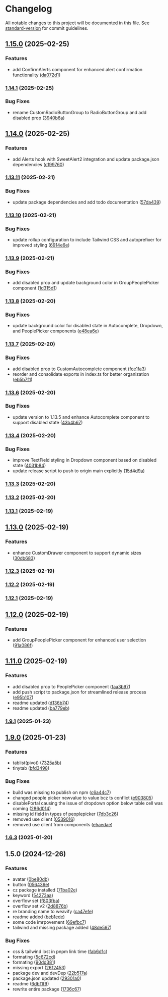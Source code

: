 # Changelog

All notable changes to this project will be documented in this file. See [standard-version](https://github.com/conventional-changelog/standard-version) for commit guidelines.

## [1.15.0](https://github.com/anishkumar127/anish-mui-custom-ui-components/compare/v1.14.1...v1.15.0) (2025-02-25)


### Features

* add ConfirmAlerts component for enhanced alert confirmation functionality ([da072d1](https://github.com/anishkumar127/anish-mui-custom-ui-components/commit/da072d1cda47057bd96930ea8db651d47cb590ba))

### [1.14.1](https://github.com/anishkumar127/anish-mui-custom-ui-components/compare/v1.14.0...v1.14.1) (2025-02-25)


### Bug Fixes

* rename CustomRadioButtonGroup to RadioButtonGroup and add disabled prop ([3940b6a](https://github.com/anishkumar127/anish-mui-custom-ui-components/commit/3940b6a1fe89223c0618ec36877c7cb8675aa884))

## [1.14.0](https://github.com/anishkumar127/anish-mui-custom-ui-components/compare/v1.13.11...v1.14.0) (2025-02-25)


### Features

* add Alerts hook with SweetAlert2 integration and update package.json dependencies ([c199760](https://github.com/anishkumar127/anish-mui-custom-ui-components/commit/c199760ac912d6bcdb6a074d758573e7288be209))

### [1.13.11](https://github.com/anishkumar127/anish-mui-custom-ui-components/compare/v1.13.10...v1.13.11) (2025-02-21)


### Bug Fixes

* update package dependencies and add todo documentation ([57da439](https://github.com/anishkumar127/anish-mui-custom-ui-components/commit/57da4392ad9a37e3b31b6c9fb88c189d61b2a9e2))

### [1.13.10](https://github.com/anishkumar127/anish-mui-custom-ui-components/compare/v1.13.9...v1.13.10) (2025-02-21)


### Bug Fixes

* update rollup configuration to include Tailwind CSS and autoprefixer for improved styling ([6914e6e](https://github.com/anishkumar127/anish-mui-custom-ui-components/commit/6914e6e57ca82171b1d66458dcc6732243883de9))

### [1.13.9](https://github.com/anishkumar127/anish-mui-custom-ui-components/compare/v1.13.8...v1.13.9) (2025-02-21)


### Bug Fixes

* add disabled prop and update background color in GroupPeoplePicker component ([1d315d1](https://github.com/anishkumar127/anish-mui-custom-ui-components/commit/1d315d10129c49305d917a1360aceb09edf79a54))

### [1.13.8](https://github.com/anishkumar127/anish-mui-custom-ui-components/compare/v1.13.7...v1.13.8) (2025-02-20)


### Bug Fixes

* update background color for disabled state in Autocomplete, Dropdown, and PeoplePicker components ([e48ea6e](https://github.com/anishkumar127/anish-mui-custom-ui-components/commit/e48ea6ecfdc5bde0cdf0523689f222f829e11fd3))

### [1.13.7](https://github.com/anishkumar127/anish-mui-custom-ui-components/compare/v1.13.6...v1.13.7) (2025-02-20)


### Bug Fixes

* add disabled prop to CustomAutocomplete component ([fce1fa3](https://github.com/anishkumar127/anish-mui-custom-ui-components/commit/fce1fa389fddff85b7aa447632e04d73de500ebc))
* reorder and consolidate exports in index.ts for better organization ([eb5b7f1](https://github.com/anishkumar127/anish-mui-custom-ui-components/commit/eb5b7f1bbbc8f54c3fb3f72022519122bfee0e4d))

### [1.13.6](https://github.com/anishkumar127/anish-mui-custom-ui-components/compare/v1.13.4...v1.13.6) (2025-02-20)


### Bug Fixes

* update version to 1.13.5 and enhance Autocomplete component to support disabled state ([43b4b67](https://github.com/anishkumar127/anish-mui-custom-ui-components/commit/43b4b67eb55dd0bfeb996a981eaa4508638d5ece))

### [1.13.4](https://github.com/anishkumar127/anish-mui-custom-ui-components/compare/v1.13.3...v1.13.4) (2025-02-20)


### Bug Fixes

* improve TextField styling in Dropdown component based on disabled state ([4031b84](https://github.com/anishkumar127/anish-mui-custom-ui-components/commit/4031b8465cdd9fbca8c1be343059683274fbc7e9))
* update release script to push to origin main explicitly ([15d4d9a](https://github.com/anishkumar127/anish-mui-custom-ui-components/commit/15d4d9af43bf58575cb74432c9eb619134c42119))

### [1.13.3](https://github.com/anishkumar127/anish-mui-custom-ui-components/compare/v1.13.2...v1.13.3) (2025-02-20)

### [1.13.2](https://github.com/anishkumar127/anish-mui-custom-ui-components/compare/v1.13.1...v1.13.2) (2025-02-20)

### [1.13.1](https://github.com/anishkumar127/anish-mui-custom-ui-components/compare/v1.13.0...v1.13.1) (2025-02-19)

## [1.13.0](https://github.com/anishkumar127/anish-mui-custom-ui-components/compare/v1.12.3...v1.13.0) (2025-02-19)


### Features

* enhance CustomDrawer component to support dynamic sizes ([30db683](https://github.com/anishkumar127/anish-mui-custom-ui-components/commit/30db68341f4f4b58a0778b9799d9aeaae3ef3027))

### [1.12.3](https://github.com/anishkumar127/anish-mui-custom-ui-components/compare/v1.12.2...v1.12.3) (2025-02-19)

### [1.12.2](https://github.com/anishkumar127/anish-mui-custom-ui-components/compare/v1.12.1...v1.12.2) (2025-02-19)

### [1.12.1](https://github.com/anishkumar127/anish-mui-custom-ui-components/compare/v1.12.0...v1.12.1) (2025-02-19)

## [1.12.0](https://github.com/anishkumar127/anish-mui-custom-ui-components/compare/v1.11.0...v1.12.0) (2025-02-19)


### Features

* add GroupPeoplePicker component for enhanced user selection ([91a086f](https://github.com/anishkumar127/anish-mui-custom-ui-components/commit/91a086fce91ea81abf3088b70e687ff3f5db3613))

## [1.11.0](https://github.com/anishkumar127/anish-mui-custom-ui-components/compare/v1.9.1...v1.11.0) (2025-02-19)


### Features

* add disabled prop to PeoplePicker component ([faa3b97](https://github.com/anishkumar127/anish-mui-custom-ui-components/commit/faa3b974822ae6261b4412524fb2e2f8c346c462))
* add push script to package.json for streamlined release process ([e95b107](https://github.com/anishkumar127/anish-mui-custom-ui-components/commit/e95b1077468a405f07bc1e973360f794abd70a00))
* readme updated ([d136b74](https://github.com/anishkumar127/anish-mui-custom-ui-components/commit/d136b747791e31d19d0090c4b561bb043f328559))
* readme updated ([ba779eb](https://github.com/anishkumar127/anish-mui-custom-ui-components/commit/ba779eb51783471dcd246a348786b771b122acdb))

### [1.9.1](https://github.com/anishkumar127/anish-mui-custom-ui-components/compare/v1.9.0...v1.9.1) (2025-01-23)

## [1.9.0](https://github.com/anishkumar127/anish-mui-custom-ui-components/compare/v1.6.3...v1.9.0) (2025-01-23)


### Features

* tablist(pivot) ([7325a5b](https://github.com/anishkumar127/anish-mui-custom-ui-components/commit/7325a5b5db9bd03e7ff23535b05dbe39b632c41a))
* tinytab ([bfd3498](https://github.com/anishkumar127/anish-mui-custom-ui-components/commit/bfd3498f394d49ceaf6f08c28c7e1f0a9a5f360e))


### Bug Fixes

* build was missing to publish on npm ([c6a44c7](https://github.com/anishkumar127/anish-mui-custom-ui-components/commit/c6a44c704c5cd78ec014344af6a3126354506840))
* changed people picker newvalue to value bcz ts conflict ([e903805](https://github.com/anishkumar127/anish-mui-custom-ui-components/commit/e903805793b5fc64190c6575d9b55c7441949fd0))
* disablePortal causing the issue of dropdown option below table cell was coming ([286d014](https://github.com/anishkumar127/anish-mui-custom-ui-components/commit/286d01469b4731dab7139505c10d0c589cc3cc28))
* missing id field in types of peoplepicker ([7db3c26](https://github.com/anishkumar127/anish-mui-custom-ui-components/commit/7db3c263fc22c3a9b231b744a1127c4394dee060))
* removed use client ([0539016](https://github.com/anishkumar127/anish-mui-custom-ui-components/commit/05390162b915f27a3c0846b747a8f33888ccb9e0))
* removed use client from components ([e5aedae](https://github.com/anishkumar127/anish-mui-custom-ui-components/commit/e5aedae3c7f7bd6da163403b7a139bd10e7ff3e9))

### [1.6.3](https://github.com/anishkumar127/anish-mui-custom-ui-components/compare/v1.5.0...v1.6.3) (2025-01-20)

## 1.5.0 (2024-12-26)


### Features

* avatar ([0be80db](https://github.com/anishkumar127/anish-mui-custom-ui-components/commit/0be80db7da97b15cd53a5271e7f4b8a9802109cd))
* button ([056439e](https://github.com/anishkumar127/anish-mui-custom-ui-components/commit/056439e48557c7956b0582150d309b15e459a092))
* cz package installed ([71ba02e](https://github.com/anishkumar127/anish-mui-custom-ui-components/commit/71ba02e73aaf2813d829ecaafcbeb367a9065abf))
* keyword ([54273aa](https://github.com/anishkumar127/anish-mui-custom-ui-components/commit/54273aaaee5969c4bdc888930883d32836799c68))
* overflow set ([f803fba](https://github.com/anishkumar127/anish-mui-custom-ui-components/commit/f803fbad67f0870b429be465daf712c953c47da7))
* overflow set v2 ([2d8876b](https://github.com/anishkumar127/anish-mui-custom-ui-components/commit/2d8876b735fa30449d11b906fe9903ce70b614d4))
* re branding name to weavify ([ca47efe](https://github.com/anishkumar127/anish-mui-custom-ui-components/commit/ca47efe1b116e5b96c5e78e5260598e85d084d69))
* readme added ([beb1ede](https://github.com/anishkumar127/anish-mui-custom-ui-components/commit/beb1ede7f8c759f20667a95868dc21d00fe4ee07))
* some code imrpovement ([69efbc7](https://github.com/anishkumar127/anish-mui-custom-ui-components/commit/69efbc7199ec051ed581bb7edb78c55a3806a447))
* tailwind and missing package added ([48de597](https://github.com/anishkumar127/anish-mui-custom-ui-components/commit/48de597d2476f9388ae2258647a5e01bf7d255fe))


### Bug Fixes

* css & tailwind lost in pnpm link time ([fab6d1c](https://github.com/anishkumar127/anish-mui-custom-ui-components/commit/fab6d1c7f7f413e8aeb2be570262eb82038da61b))
* formating ([5c672cd](https://github.com/anishkumar127/anish-mui-custom-ui-components/commit/5c672cd882bf0bf553edc0f34b90052c181005ad))
* formating ([90dd381](https://github.com/anishkumar127/anish-mui-custom-ui-components/commit/90dd3816dd21442684e914d61a657f2b7b583bac))
* missing export ([2612453](https://github.com/anishkumar127/anish-mui-custom-ui-components/commit/2612453beca5333369e262c2d5d291571d5c0b06))
* package dev and devDep ([22b517a](https://github.com/anishkumar127/anish-mui-custom-ui-components/commit/22b517ae9b6772d814d9fe0039042b8fc3b59307))
* package.json updated ([29301a0](https://github.com/anishkumar127/anish-mui-custom-ui-components/commit/29301a02df4e9e6e5a5dbafc727591ef5283caee))
* readme ([6dbf1f9](https://github.com/anishkumar127/anish-mui-custom-ui-components/commit/6dbf1f9ae83d8521ef8c4bd56fd9b6fc9ee7a7ab))
* rewrite entire package ([1736c67](https://github.com/anishkumar127/anish-mui-custom-ui-components/commit/1736c672527a89b561194e33565af5e6133840f3))
